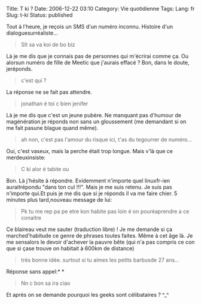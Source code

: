 Title: T ki ?
Date: 2006-12-22 03:10
Category: Vie quotidienne
Tags:
Lang: fr
Slug: t-ki
Status: published

Tout à l'heure, je reçois un SMS d'un numéro inconnu. Histoire d'un dialoguesurréaliste...

> <div class="\"hitcitation\"">
>
> Slt sa va koi de bo biz
>
> </div>

Là je me dis que je connais pas de personnes qui m'écrirai comme ça. Ou alorsun numéro de fille de Meetic que j'aurais effacé ? Bon, dans le doute, jeréponds.

> <div class="\"hitcitation\"">
>
> c'est qui ?
>
> </div>

La réponse ne se fait pas attendre.

> <div class="\"hitcitation\"">
>
> jonathan é toi c bien jenifer
>
> </div>

Là je me dis que c'est un jeune pubère. Ne manquant pas d'humour de magénération je réponds non sans un gloussement (me demandant si on me fait pasune blague quand même).

> <div class="\"hitcitation\"">
>
> ah non, c'est pas l'amour du risque ici, t'as du tegourrer de numéro...
>
> </div>

Oui, c'est vaseux, mais la perche était trop longue. Mais v'là que ce merdeuxinsiste:

> <div class="\"hitcitation\"">
>
> C ki alor é tabite ou
>
> </div>

Bon. Là j'hésite à répondre. Evidemment n'importe quel linuxfr-ien auraitrépondu "dans ton cul !!!". Mais je me suis retenu. Je suis pas n'importe qui.Et puis je me dis que si je réponds il va me faire chier. 5 minutes plus tard,nouveau message de lui:

> <div class="\"hitcitation\"">
>
> Pk tu me rep pa pe etre kon habite pas loin é on pouréaprendre a ce conaitre
>
> </div>

Ce blaireau veut me sauter (traduction libre) ! Je me demande si ça marched'habitude ce genre de phrases toutes faites. Même à cet âge là. Je me sensalors le devoir d'achever la pauvre bête (qui n'a pas compris ce con que si çase trouve on habitait à 600km de distance)

> <div class="\"hitcitation\"">
>
> très bonne idée. surtout si tu aimes les petits barbusde 27 ans...
>
> </div>

Réponse sans appel:*
*

> <div class="\"hitcitation\"">
>
> Nn c bon sa ira ciao
>
> </div>

Et après on se demande pourquoi les geeks sont célibataires ? \^\_\^
